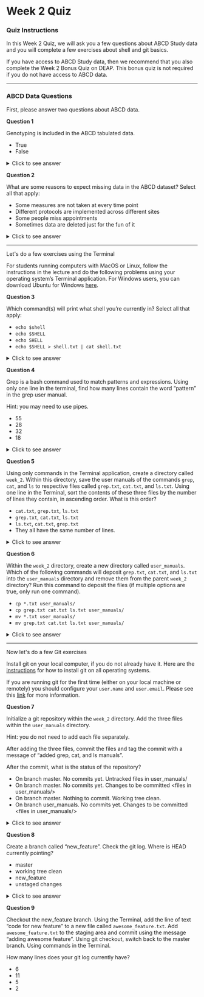 # Week 2 Quiz

### Quiz Instructions

In this Week 2 Quiz, we will ask you a few questions about ABCD Study data and you will complete a few exercises about shell and git basics.

If you have access to ABCD Study data, then we recommend that you also complete the Week 2 Bonus Quiz on DEAP. This bonus quiz is not required if you do not have access to ABCD data.

***

### ABCD Data Questions

First, please answer two questions about ABCD data.

**Question 1**

Genotyping is included in the ABCD tabulated data.

- True
- False

<details>
<summary>Click to see answer</summary>

False

***

</details>

**Question 2**

What are some reasons to expect missing data in the ABCD dataset?
Select all that apply:

- Some measures are not taken at every time point
- Different protocols are implemented across different sites
- Some people miss appointments
- Sometimes data are deleted just for the fun of it

<details>
<summary>Click to see answer</summary>

Some measures are not taken at every time point

Some people miss appointments

</details>

****
Let's do a few exercises using the Terminal

For students running computers with MacOS or Linux, follow the instructions in the lecture and do the following problems using your operating system’s Terminal application. For Windows users, you can download Ubuntu for Windows  [here](https://www.microsoft.com/en-us/p/ubuntu/9nblggh4msv6?activetab=pivot:regionofsystemrequirementstab).

**Question 3**

Which command(s) will print what shell you’re currently in?
Select all that apply:

- `echo $shell`
- `echo $SHELL`
- `echo SHELL`
- `echo $SHELL > shell.txt | cat shell.txt`

<details>
<summary>Click to see answer</summary>

`echo $SHELL`

`echo $SHELL > shell.txt | cat shell.txt`

**Note**

`echo $SHELL > shell.txt | cat shell.txt` is an intentionally convuluted and unnecessary solution meant to explain shell concepts.

**Explaination**

`echo` is the bash shell command that prints the input back to the terminal. `$` is used to call on existing variables in the namespace. `SHELL` is a default environment variable that encodes the type of shell currently running. Thus, `echo $SHELL` will print the contents of the environment variable to the terminal.

`>` is an operator that funnels the output of the preceeding command into a text file rather than to the terminal. `|` is a pipe operator that takes the output of the preceeding command as the input into the next. `cat` is the bash command that prints the contents of a text file to the terminal screen. Thus, `echo $SHELL > shell.txt | cat shell.txt` funnels the output of `echo $SHELL` into a text file called `shell.txt` and then `cat shell.txt` prints the contents of `shell.txt` to the termninal.

***

</details>

**Question 4**

Grep is a bash command used to match patterns and expressions. Using only one line in the terminal, find how many lines contain the word “pattern” in the grep user manual.

Hint: you may need to use pipes.

- 55
- 28
- 32
- 18

<details>
<summary>Click to see answer</summary>

28

**Note**

Your answer will depend on your operating system. The answer of 28 lines was found using Mac OS 10.14.6.

**Possible solutions**

`man grep | grep pattern | wc -l`

`man grep | grep -c pattern`

**Explaination**

`man` is the shell command to see a commands user manual. `grep` is used here in two ways. First we print the user manual of `grep` using `man grep`. Then, that output is piped (using `|`) to the `grep` command and we search for all instances of the string `pattern`. This narrows down the `grep` user manual to only the lines that include `pattern`. We then pipe (using `|`) this output into the `wc` program, which counts various aspects of the input. We us `-l` to tell `wc` that we want to count the number of lines. The second solution, `man grep | grep -c pattern`, leverages the `-c` option in grep, which also counts the number of lines in the matching output.

Note: the usage of `grep pattern` is case-insensitve and can contain the plural, thus `Pattern`, `Patterns`, and `patterns` are also included.

***

</details>

**Question 5**

Using only commands in the Terminal application, create a directory called `week_2`. Within this directory, save the user manuals of the commands `grep`, `cat`, and `ls` to respective files called `grep.txt`, `cat.txt`, and `ls.txt`. Using one line in the Terminal, sort the contents of these three files by the number of lines they contain, in ascending order. What is this order?

- `cat.txt`, `grep.txt`, `ls.txt`
- `grep.txt`, `cat.txt`, `ls.txt`
- `ls.txt`, `cat.txt`, `grep.txt`
- They all have the same number of lines.

<details>
<summary>Click to see answer</summary>

`cat.txt`, `grep.txt`, `ls.txt`

**Note**

Your answer will depend on your operating system. The answer of `cat.txt`, `grep.txt`, `ls.txt` was found using Mac OS 10.14.6.

**Possible solutions**

`wc -l *.txt | sort`

`wc -l *.txt > lines.txt | sort lines.txt`

**Explaination**

`wc` is the bash program that counts things. With the `-l` option, we tell `wc` to count the number of lines. `*.txt` uses the wildcard operator, `*`, to find all files that end in `.txt`, that is, the three files you created in the previous question. So, `wc -l *.txt` counts the number of lines in all files that end in `.txt`. Note, it is implicit in the way this `wc` command is structured that `wc` will only look for matches in the current directory.

We then pipe the output of `wc` to the `sort` command, to have it sort by line number. In the `wc -l *.txt > lines.txt | sort lines.txt` solution, we have an intermediary step of writing the line numbers to a file called `lines.txt`.

***

</details>

**Question 6**

Within the `week_2` directory, create a new directory called `user_manuals`. Which of the following commands will deposit `grep.txt`, `cat.txt`, and `ls.txt` into the `user_manuals` directory and remove them from the parent `week_2` directory? Run this command to deposit the files (if multiple options are true, only run one command).

- `cp *.txt user_manuals/`
- `cp grep.txt cat.txt ls.txt user_manuals/`
- `mv *.txt user_manuals/`
- `mv grep.txt cat.txt ls.txt user_manuals/`

<details>
<summary>Click to see answer</summary>

`mv *.txt user_manuals/`

`mv grep.txt cat.txt ls.txt user_manuals/`

**Explaination**

`mv` is the bash command to move files from one place to another. It can also be used to rename files if you specify the same location for the output. `mv` is not to be confused with `cp`, `mv` moves files whereas `cp` copies them. The distinction is that with `mv` your file will not exist in it's previous location whereas with `cp` it will.

You can use a wildcard operator to move all files that end in `*.txt` as in the `mv *.txt user_manuals/` solution. Or, you can specify each file manually, as in the `mv grep.txt cat.txt ls.txt user_manuals/` solution.

</details>

***

Now let's do a few Git exercises

Install git on your local computer, if you do not already have it. Here are the [instructions](https://git-scm.com/book/en/v2/Getting-Started-Installing-Git)  for how to install git on all operating systems.

If you are running git for the first time (either on your local machine or remotely) you should configure your `user.name` and `user.email`. Please see this  [link](https://git-scm.com/book/en/v2/Getting-Started-First-Time-Git-Setup)  for more information.

**Question 7**

Initialize a git repository within the `week_2` directory. Add the three files within the `user_manuals` directory.

Hint: you do not need to add each file separately.

After adding the three files, commit the files and tag the commit with a message of “added grep, cat, and ls manuals”.

After the commit, what is the status of the repository?

- On branch master. No commits yet. Untracked files in user_manuals/
- On branch master. No commits yet. Changes to be committed \<files in user_manuals/>
- On branch master. Nothing to commit. Working tree clean.
- On branch user_manuals. No commits yet. Changes to be committed \<files in user_manuals/>

<details>
<summary>Click to see answer</summary>

On branch master. Nothing to commit. Working tree clean.

**Solution**

Initialize the git repository: `git init`

Add the three files within the `user_manuals` directory: `git add user_manuals/*.txt`

Commit the files: `git commit -m "added grep, cat, and ls manuals"`

Check the status of the repository: `git status`

***

</details>

**Question 8**

Create a branch called “new_feature”. Check the git log. Where is HEAD currently pointing?

- master
- working tree clean
- new_feature
- unstaged changes

<details>
<summary>Click to see answer</summary>

master

**Solution**

Create new branch: `git branch `

***

</details>

**Question 9**

Checkout the new_feature branch. Using the Terminal, add the line of text “code for new feature” to a new file called `awesome_feature.txt`. Add `awesome_feature.txt` to the staging area and commit using the message “adding awesome feature”. Using git checkout, switch back to the master branch. Using commands in the Terminal.

How many lines does your git log currently have?

- 6
- 11
- 5
- 2
